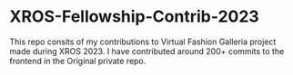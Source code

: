 # XROS-Fellowship-Contrib-2023
This repo consits of my contributions to Virtual Fashion Galleria project made during XROS 2023. I have contributed around 200+ commits to the frontend in the Original private repo.
